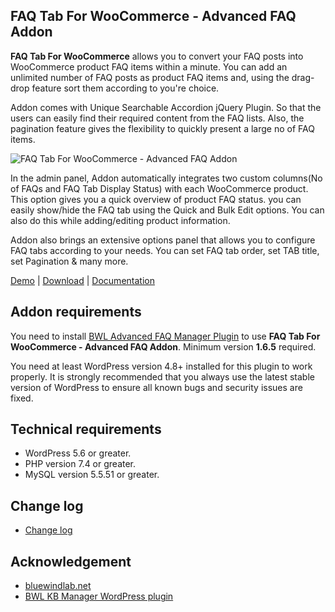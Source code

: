 ## FAQ Tab For WooCommerce - Advanced FAQ Addon

**FAQ Tab For WooCommerce** allows you to convert your FAQ posts into WooCommerce product FAQ items within a minute. You can add an unlimited number of FAQ posts as product FAQ items and, using the drag-drop feature sort them according to you're choice.

Addon comes with Unique Searchable Accordion jQuery Plugin. So that the users can easily find their required content from the FAQ lists. Also, the pagination feature gives the flexibility to quickly present a large no of FAQ items.

![FAQ Tab For WooCommerce - Advanced FAQ Addon](https://xenioushk.github.io/docs-plugins-addon/baf-addon/ftfwc/img/addon_output/demo.png)

In the admin panel, Addon automatically integrates two custom columns(No of FAQs and FAQ Tab Display Status) with each WooCommerce product. This option gives you a quick overview of product FAQ status. you can easily show/hide the FAQ tab using the Quick and Bulk Edit options. You can also do this while adding/editing product information.

Addon also brings an extensive options panel that allows you to configure FAQ tabs according to your needs. You can set FAQ tab order, set TAB title, set Pagination & many more.

[Demo](https://projects.bluewindlab.net/wpplugin/baf/product/woo-single-2/) | [Download](https://bluewindlab.net/portfolio/faq-tab-for-woocommerce-advanced-faq-addon/) | [Documentation](https://xenioushk.github.io/docs-plugins-addon/baf-addon/ftfwc/index.html)

## Addon requirements

You need to install [BWL Advanced FAQ Manager Plugin](https://1.envato.market/baf-wp) to use **FAQ Tab For WooCommerce - Advanced FAQ Addon**. Minimum version **1.6.5** required.

You need at least WordPress version 4.8+ installed for this plugin to work properly. It is strongly recommended that you always use the latest stable version of WordPress to ensure all known bugs and security issues are fixed.

## Technical requirements

- WordPress 5.6 or greater.
- PHP version 7.4 or greater.
- MySQL version 5.5.51 or greater.

## Change log

- [Change log](https://xenioushk.github.io/docs-plugins-addon/baf-addon/ftfwc/index.html#changelog)

## Acknowledgement

- [bluewindlab.net](https://bluewindlab.net)
- [BWL KB Manager WordPress plugin](https://1.envato.market/baf-wp)
